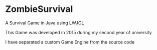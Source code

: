 # ZombieSurvival
A Survival Game in Java using LWJGL

This Game was developed in 2015 during my second year of university

I have separated a custom Game Engine from the source code
